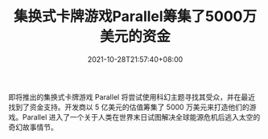 ﻿---
title: "集换式卡牌游戏Parallel筹集了5000万美元的资金"
date: 2021-10-28T21:57:40+08:00
lastmod: 2021-10-28T16:45:40+08:00
draft: false
authors: ["Power"]
description: "即将推出的集换式卡牌游戏 Parallel 将尝试使用科幻主题寻找其受众，并在最近找到了资金支持。开发商以 5 亿美元的估值筹集了 5000 万美元来打造他们的游戏。Parallel 进入了一个关于人类在世界末日试图解决全球能源危机后逃入太空的奇幻故事情节。"
featuredImage: "trading-card-game-parallel-50-million-funding.png"
tags: ["Virtual World","虚拟世界","Play to Earn"]
categories: ["news"]
news: ["虚拟世界"]
weight: 
lightgallery: true
pinned: false
recommend: false
recommend1: false
---

即将推出的集换式卡牌游戏 Parallel 将尝试使用科幻主题寻找其受众，并在最近找到了资金支持。开发商以 5 亿美元的估值筹集了 5000 万美元来打造他们的游戏。Parallel 进入了一个关于人类在世界末日试图解决全球能源危机后逃入太空的奇幻故事情节。

<!--more-->


